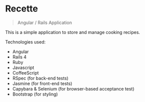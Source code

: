 # Recette
> Angular / Rails Application

This is a simple application to store and manage cooking recipes.

Technologies used:

* Angular
* Rails 4
* Ruby
* Javascript
* CoffeeScript
* RSpec (for back-end tests)
* Jasmine (for front-end tests)
* Capybara & Selenium (for browser-based acceptance test)
* Bootstrap (for styling)
